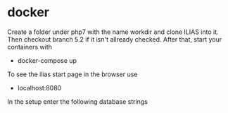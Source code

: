 # docker

Create a folder under php7 with the name workdir and clone ILIAS into it.
Then checkout branch 5.2 if it isn't allready checked.
After that, start your containers with 
 - docker-compose up

To see the ilias start page in the browser use
 - localhost:8080

In the setup enter the following database strings
  
